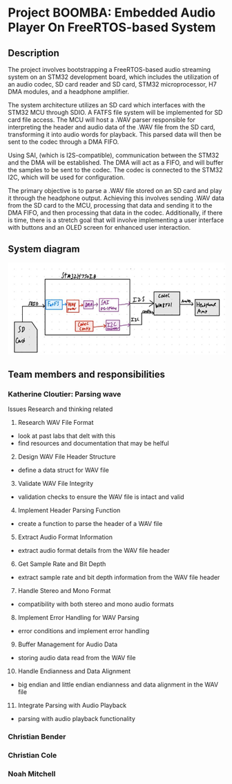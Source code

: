 # Project BOOMBA: Embedded Audio Player On FreeRTOS-based System

## Description
The project involves bootstrapping a FreeRTOS-based audio streaming system on an STM32 development board, which includes the utilization of an audio codec, SD card reader and SD card, STM32 microprocessor, H7 DMA modules, and a headphone amplifier. 

The system architecture utilizes an SD card which interfaces with the STM32 MCU through SDIO. A FATFS file system will be implemented for SD card file access. The MCU will host a .WAV parser responsible for interpreting the header and audio data of the .WAV file from the SD card, transforming it into audio words for playback. This parsed data will then be sent to the codec through a DMA FIFO.

Using SAI, (which is I2S-compatible), communication between the STM32 and the DMA will be established. The DMA will act as a FIFO, and will buffer the samples to be sent to the codec. The codec is connected to the STM32 I2C, which will be used for configuration. 

The primary objective is to parse a .WAV file stored on an SD card and play it through the headphone output. Achieving this involves sending .WAV data from the SD card to the MCU, processing that data and sending it to the DMA FIFO, and then processing that data in the codec. Additionally, if there is time, there is a stretch goal that will involve implementing a user interface with buttons and an OLED screen for enhanced user interaction.

## System diagram
![system diagram](IMG_0088.jpg)

## Team members and responsibilities 

### Katherine Cloutier: Parsing wave

Issues
Research and thinking related

1. Research WAV File Format
- look at past labs that delt with this
- find resources and documentation that may be helful
2. Design WAV File Header Structure
- define a data struct for WAV file
3. Validate WAV File Integrity
- validation checks to ensure the WAV file is intact and valid
4. Implement Header Parsing Function
- create a function to parse the header of a WAV file
5. Extract Audio Format Information
- extract audio format details from the WAV file header
6. Get Sample Rate and Bit Depth
- extract sample rate and bit depth information from the WAV file header
7. Handle Stereo and Mono Format
- compatibility with both stereo and mono audio formats
8. Implement Error Handling for WAV Parsing
- error conditions and implement error handling
9. Buffer Management for Audio Data
- storing audio data read from the WAV file
10. Handle Endianness and Data Alignment
- big endian and little endian endianness and data alignment in the WAV file
11. Integrate Parsing with Audio Playback
- parsing with audio playback functionality


### Christian Bender


### Christian Cole


### Noah Mitchell


<!-- ## Description 
Bootstrap a FreeRTOS based system on an STM32 dev board with an audio
codec, SD card reader, and headphone amplifier. Port WAV parser/player, and write drivers for
codec (I2S) and headphone driver
## End goal: parse a .WAV file off of the SD card on the system and play it over the headphone out
## Stretch goal: UI with buttons and the OLED screen!

- Bootstrap a FreeRTOS based system on an STM32 dev board with an audio
codec, SD card reader, and headphone amplifier. Port WAV parser/player, and write drivers for
codec (I2S) and headphone driver
- end goal: parse a .WAV file off of the SD card on the system and play it over the headphone out
- Stretch goal: UI with buttons and the OLED screen!
- SD card with an SDIO interface to MCU
    - FS interface is FATFS
- On MCU, wav parser that takes in a file pointer to a wav file on the SD card
    - Parses header and audio data into audio words
- Codec and STM32 i2C interface for codec configuration
- SAI (which is i2s compatible) interface between STM32 and Codec, with a DMA in the middle that acts as a FIFO
    - Setup the DMA as a FIFO
- Output the audio to a headphone out






## Work involved: 
 -->
